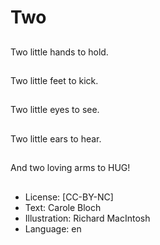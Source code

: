 # Two

##

##
Two little
hands to hold.

##

##
Two little
feet to kick.

##

##
Two little eyes
to see.

##

##
Two little ears
to hear.

##

##
And two loving
arms to HUG!

##
* License: [CC-BY-NC]
* Text: Carole Bloch
* Illustration: Richard MacIntosh
* Language: en
